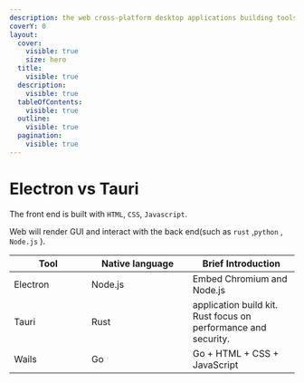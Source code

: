 ```yaml
---
description: the web cross-platform desktop applications building tools.
coverY: 0
layout:
  cover:
    visible: true
    size: hero
  title:
    visible: true
  description:
    visible: true
  tableOfContents:
    visible: true
  outline:
    visible: true
  pagination:
    visible: true
---
```


# Electron vs Tauri

The front end is built with `HTML`, `CSS`,  `Javascript`.&#x20;

Web will render GUI and interact with the back end(such as `rust` ,`python` , `Node.js` ).

<table><thead><tr><th width="121">Tool</th><th width="163">Native language</th><th>Brief Introduction</th></tr></thead><tbody><tr><td>Electron</td><td>Node.js</td><td>Embed Chromium and Node.js</td></tr><tr><td>Tauri</td><td>Rust</td><td>application build kit. Rust focus on performance and security.</td></tr><tr><td>Wails</td><td>Go</td><td>Go + HTML + CSS + JavaScript</td></tr></tbody></table>


